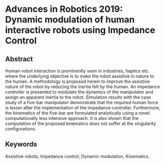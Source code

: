 # Advances in Robotics 2019: Dynamic modulation of human interactive robots using Impedance Control

## Abstract
Human-robot interaction is prominently seen in industries, haptics etc. where the underlying objective is to make the robot assistive in nature to the human. A methodology is proposed herein to improve
the assistive nature of the robot by reducing the inertia felt by the human. An impedance controller is presented to modulate the dynamics of the manipulator and assign an apparent inertia to the
robot. Simulation results with the case study of a five-bar manipulator demonstrate that the required human force is lesser after the implementation of the impedance controller. Furthermore,
the kinematics of the five-bar are formulated analytically using a novel computationally less intensive approach. It is also shown that the computation of the proposed kinematics does not suffer at the
singularity configurations. 

## Keywords
Assistive robots, Impedance control, Dynamic modulation, Kinematics.